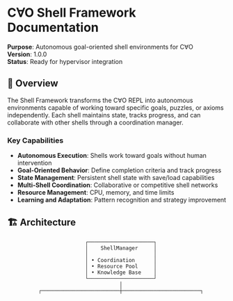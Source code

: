 # C∀O Shell Framework Documentation

**Purpose**: Autonomous goal-oriented shell environments for C∀O  
**Version**: 1.0.0  
**Status**: Ready for hypervisor integration  

## 🎯 Overview

The Shell Framework transforms the C∀O REPL into autonomous environments capable of working toward specific goals, puzzles, or axioms independently. Each shell maintains state, tracks progress, and can collaborate with other shells through a coordination manager.

### Key Capabilities

- **Autonomous Execution**: Shells work toward goals without human intervention
- **Goal-Oriented Behavior**: Define completion criteria and track progress
- **State Management**: Persistent shell state with save/load capabilities
- **Multi-Shell Coordination**: Collaborative or competitive shell networks
- **Resource Management**: CPU, memory, and time limits
- **Learning and Adaptation**: Pattern recognition and strategy improvement

## 🏗️ Architecture

```
                         ┌─────────────────────┐
                         │    ShellManager     │
                         │                     │
                         │ • Coordination      │
                         │ • Resource Pool     │
                         │ • Knowledge Base    │
                         └─────────────────────┘
                                    │
          ┌─────────────────────────┼─────────────────────────┐

